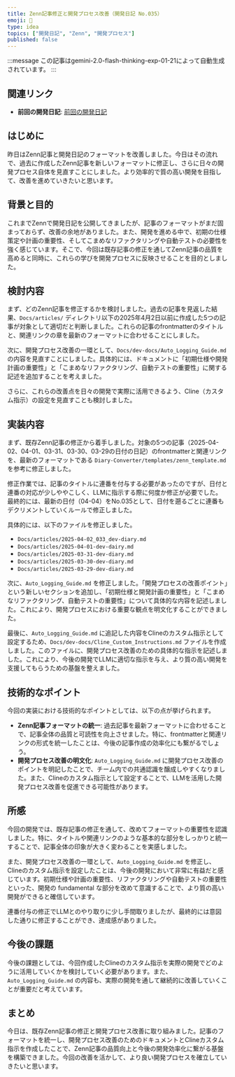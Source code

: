 ```yaml
---
title: Zenn記事修正と開発プロセス改善（開発日記 No.035）
emoji: 🤔
type: idea
topics: ["開発日記", "Zenn", "開発プロセス"]
published: false
---
```

:::message
この記事はgemini-2.0-flash-thinking-exp-01-21によって自動生成されています。
:::

## 関連リンク
- **前回の開発日記**: [前回の開発日記](https://zenn.dev/centervil/articles/2025-04-03_034_dev-diary)

## はじめに
昨日はZenn記事と開発日記のフォーマットを改善しました。今日はその流れで、過去に作成したZenn記事を新しいフォーマットに修正し、さらに日々の開発プロセス自体を見直すことにしました。より効率的で質の高い開発を目指して、改善を進めていきたいと思います。

## 背景と目的
これまでZennで開発日記を公開してきましたが、記事のフォーマットがまだ固まっておらず、改善の余地がありました。また、開発を進める中で、初期の仕様策定や計画の重要性、そしてこまめなリファクタリングや自動テストの必要性を強く感じています。そこで、今回は既存記事の修正を通してZenn記事の品質を高めると同時に、これらの学びを開発プロセスに反映させることを目的としました。

## 検討内容
まず、どのZenn記事を修正するかを検討しました。過去の記事を見返した結果、`Docs/articles/` ディレクトリ以下の2025年4月2日以前に作成した5つの記事が対象として適切だと判断しました。これらの記事のfrontmatterのタイトルと、関連リンクの章を最新のフォーマットに合わせることにしました。

次に、開発プロセス改善の一環として、`Docs/dev-docs/Auto_Logging_Guide.md` の内容を見直すことにしました。具体的には、ドキュメントに「初期仕様や開発計画の重要性」と「こまめなリファクタリング、自動テストの重要性」に関する記述を追加することを考えました。

さらに、これらの改善点を日々の開発で実際に活用できるよう、Cline（カスタム指示）の設定を見直すことも検討しました。

## 実装内容
まず、既存Zenn記事の修正から着手しました。対象の5つの記事（2025-04-02、04-01、03-31、03-30、03-29の日付の日記）のfrontmatterと関連リンクを、最新のフォーマットである `Diary-Converter/templates/zenn_template.md` を参考に修正しました。

修正作業では、記事のタイトルに連番を付与する必要があったのですが、日付と連番の対応が少しややこしく、LLMに指示する際に何度か修正が必要でした。最終的には、最新の日付（04-04）をNo.035として、日付を遡るごとに連番もデクリメントしていくルールで修正しました。

具体的には、以下のファイルを修正しました。
- `Docs/articles/2025-04-02_033_dev-diary.md`
- `Docs/articles/2025-04-01-dev-dairy.md`
- `Docs/articles/2025-03-31-dev-diary.md`
- `Docs/articles/2025-03-30-dev-diary.md`
- `Docs/articles/2025-03-29-dev-diary.md`

次に、`Auto_Logging_Guide.md` を修正しました。「開発プロセスの改善ポイント」という新しいセクションを追加し、「初期仕様と開発計画の重要性」と「こまめなリファクタリング、自動テストの重要性」について具体的な内容を記述しました。これにより、開発プロセスにおける重要な観点を明文化することができました。

最後に、`Auto_Logging_Guide.md` に追記した内容をClineのカスタム指示として設定するため、`Docs/dev-docs/Cline_Custom_Instructions.md` ファイルを作成しました。このファイルに、開発プロセス改善のための具体的な指示を記述しました。これにより、今後の開発でLLMに適切な指示を与え、より質の高い開発を支援してもらうための基盤を整えました。

## 技術的なポイント
今回の実装における技術的なポイントとしては、以下の点が挙げられます。

*   **Zenn記事フォーマットの統一**: 過去記事を最新フォーマットに合わせることで、記事全体の品質と可読性を向上させました。特に、frontmatterと関連リンクの形式を統一したことは、今後の記事作成の効率化にも繋がるでしょう。
*   **開発プロセス改善の明文化**: `Auto_Logging_Guide.md` に開発プロセス改善のポイントを明記したことで、チーム内での共通認識を醸成しやすくなりました。また、Clineのカスタム指示として設定することで、LLMを活用した開発プロセス改善を促進できる可能性があります。

## 所感
今回の開発では、既存記事の修正を通して、改めてフォーマットの重要性を認識しました。特に、タイトルや関連リンクのような基本的な部分をしっかりと統一することで、記事全体の印象が大きく変わることを実感しました。

また、開発プロセス改善の一環として、`Auto_Logging_Guide.md` を修正し、Clineのカスタム指示を設定したことは、今後の開発において非常に有益だと感じています。初期仕様や計画の重要性、リファクタリングや自動テストの重要性といった、開発の fundamental な部分を改めて意識することで、より質の高い開発ができると確信しています。

連番付与の修正でLLMとのやり取りに少し手間取りましたが、最終的には意図した通りに修正することができ、達成感がありました。

## 今後の課題
今後の課題としては、今回作成したClineのカスタム指示を実際の開発でどのように活用していくかを検討していく必要があります。また、`Auto_Logging_Guide.md` の内容も、実際の開発を通して継続的に改善していくことが重要だと考えています。

## まとめ
今日は、既存Zenn記事の修正と開発プロセス改善に取り組みました。記事のフォーマットを統一し、開発プロセス改善のためのドキュメントとClineカスタム指示を作成したことで、Zenn記事の品質向上と今後の開発効率化に繋がる基盤を構築できました。今回の改善を活かして、より良い開発プロセスを確立していきたいと思います。